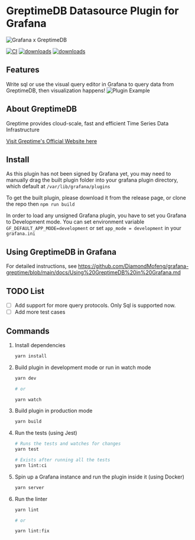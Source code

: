 # GreptimeDB Datasource Plugin for Grafana

![Grafana x GreptimeDB](https://blog.mofengfeng.com/wp-content/uploads/2022/11/plugin_transparent.png)

<!-- Shields -->
[![CI](https://github.com/DiamondMofeng/grafana-greptime-datasource/actions/workflows/ci.yml/badge.svg)](https://github.com/DiamondMofeng/grafana-greptime-datasource/actions/workflows/ci.yml)
[![downloads](https://img.shields.io/badge/dynamic/json?logo=grafana&color=F47A20&label=marketplace&prefix=v&query=%24.items%5B%3F%28%40.slug%20%3D%3D%20%22mofengfeng-greptimedb-datasource%22%29%5D.version&url=https%3A%2F%2Fgrafana.com%2Fapi%2Fplugins)](https://grafana.com/grafana/plugins/mofengfeng-greptimedb-datasource/)
[![downloads](https://img.shields.io/badge/dynamic/json?logo=grafana&color=F47A20&label=downloads&query=%24.items%5B%3F%28%40.slug%20%3D%3D%20%22mofengfeng-greptimedb-datasource%22%29%5D.downloads&url=https%3A%2F%2Fgrafana.com%2Fapi%2Fplugins)](https://grafana.com/grafana/plugins/mofengfeng-greptimedb-datasource/)

## Features

Write sql or use the visual query editor in Grafana to query data from GreptimeDB, then visualization happens!
![Plugin Example](https://blog.mofengfeng.com/wp-content/uploads/2022/11/pluginExample.png)

## About GreptimeDB

Greptime provides cloud-scale, fast and efficient Time Series Data Infrastructure

[Visit Greptime's Official Website here](https://www.greptime.com/)

## Install 

As this plugin has not been signed by Grafana yet, you may need to manually drag the built plugin folder into your grafana plugin directory, which default at `/var/lib/grafana/plugins`

To get the built plugin, please download it from the release page, or clone the repo then `npm run build`

In order to load any unsigned Grafana plugin, you have to set you Grafana to Development mode. You can set environment variable `GF_DEFAULT_APP_MODE=development` or set `app_mode = development` in your `grafana.ini`

## Using GreptimeDB in Grafana

For detailed instructions, see https://github.com/DiamondMofeng/grafana-greptime/blob/main/docs/Using%20GreptimeDB%20in%20Grafana.md

## TODO List

- [ ] Add support for more query protocols. Only Sql is supported now.
- [ ] Add more test cases

## Commands

1. Install dependencies

   ```bash
   yarn install
   ```

2. Build plugin in development mode or run in watch mode

   ```bash
   yarn dev

   # or

   yarn watch
   ```

3. Build plugin in production mode

   ```bash
   yarn build
   ```

4. Run the tests (using Jest)

   ```bash
   # Runs the tests and watches for changes
   yarn test
   
   # Exists after running all the tests
   yarn lint:ci
   ```

5. Spin up a Grafana instance and run the plugin inside it (using Docker)

   ```bash
   yarn server
   ```

6. Run the linter

   ```bash
   yarn lint
   
   # or

   yarn lint:fix
   ```

